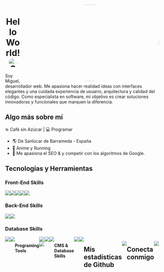 <!--
**MiguelSEO1/MiguelSEO1** is a ✨ _special_ ✨ repository because its `README.md` (this file) appears on your GitHub profile.

Here are some ideas to get you started:

- 🔭 I’m currently working on ...
- 🌱 I’m currently learning ...
- 👯 I’m looking to collaborate on ...
- 🤔 I’m looking for help with ...
- 💬 Ask me about ...
- 📫 How to reach me: ...
- 😄 Pronouns: ...
- ⚡ Fun fact: ...
-->



	
   <img align="right" alt="GIF" src="https://camo.githubusercontent.com/3cdc0b0a0b6d3d32ea8c14270d0dff8bda5d4f5a0478389000fd75226988889d/68747470733a2f2f6d656469612e67697068792e636f6d2f6d656469612f754d30517a724857534472344b77624333762f67697068792e676966" style="border-radius:50%" width="450" height="250" />

<h1 align="center"> Hello World! <img  src="https://camo.githubusercontent.com/2749e21deaadd3fb4a4feccd9af8aa6f3a2ea087c66e4533972fc91dd87a3a69/68747470733a2f2f6d656469612e67697068792e636f6d2f6d656469612f4f366e543944536f69555659512f67697068792e676966" style="border-radius:50%" width="30" alt="GIF Creación" /> </h3>
Soy Miguel, desarrollador web. Me apasiona hacer realidad ideas con interfaces elegantes y una cuidada experiencia de usuario, arquitectura y calidad del código. Como especialista en software, mi objetivo es crear soluciones innovadoras y funcionales que marquen la diferencia.

## Algo más sobre mí

☕ Café sin Azúcar | :computer: Programar

- :earth_americas: De Sanlúcar de Barrameda - España
- 🤖 Anime y Running
- 🌱 Me apasiona el SEO & y competir con los algoritmos de Google.

## Tecnologías y Herramientas  
### Front-End Skills
<div style="display:flex;">
	<a href="https://github.com/MiguelSEO1">
  <img src="https://img.shields.io/badge/HTML5-E34F26?style=for-the-badge&logo=html5&logoColor=white"> 
	</a>	
  <a href="https://github.com/MiguelSEO1">
		<img src="https://img.shields.io/badge/CSS3-1572B6?style=for-the-badge&logo=css3&logoColor=white">
	  </a>
  <a href="https://github.com/MiguelSEO1">
	  <img src="https://img.shields.io/badge/JavaScript-F7DF1E?style=for-the-badge&logo=javascript&logoColor=black">
  </a>
	  <a href="https://github.com/MiguelSEO1">
	  <img src="https://img.shields.io/badge/Bootstrap-563D7C?style=for-the-badge&logo=bootstrap&logoColor=white">
  </a>
		  <a href="https://github.com/MiguelSEO1">
	  <img src="https://img.shields.io/badge/React-20232A?style=for-the-badge&logo=react&logoColor=61DAFB"> 
		</a>	  
</div>

### Back-End Skills

<div style="display:flex;">
	<a href="https://github.com/MiguelSEO1">
  <img src="https://img.shields.io/badge/Python-3776AB?style=for-the-badge&logo=python&logoColor=white">
     </a>
	<a href="https://github.com/MiguelSEO1">
<img src="https://img.shields.io/badge/Flask-000000?style=for-the-badge&logo=flask&logoColor=white">
	</a>
</div>

### Database Skills

<div style="display:flex;">
<a href="https://github.com/MiguelSEO1">	
  <img src="https://img.shields.io/badge/MySQL-4479A1?style=for-the-badge&logo=mysql&logoColor=white">
</a>
<a href="https://github.com/MiguelSEO1">	
  <img src="https://img.shields.io/badge/PostgreSQL-4169E1?style=for-the-badge&logo=postgresql&logoColor=white">
</a>
<div style="display:flex;">

#### Programing Tools
<div style="display:flex;">
<a href="https://github.com/MiguelSEO1">
  <img src="https://img.shields.io/badge/GitHub-100000?style=for-the-badge&logo=github&logoColor=white"> <img src="https://img.shields.io/badge/Git-F05032?style=for-the-badge&logo=git&logoColor=white">
</a>
<a href="https://github.com/MiguelSEO1">
  <img src="https://img.shields.io/badge/Postman-FF6C37?style=for-the-badge&logo=Postman&logoColor=white">
</a>
<a href="https://github.com/MiguelSEO1">
  <img src="https://img.shields.io/badge/VSCode-0078D4?style=for-the-badge&logo=visual%20studio%20code&logoColor=white">
</a>
<div style="display:flex;">


#### CMS & Database Skills

<div style="display:flex;">
<a href="https://github.com/MiguelSEO1">
  <img src="https://img.shields.io/badge/Canva-%2300C4CC.svg?&style=for-the-badge&logo=Canva&logoColor=white">
</a>
<a href="https://github.com/MiguelSEO1">
  <img src="https://img.shields.io/badge/WordPress-21759B?style=for-the-badge&logo=wordpress&logoColor=white">
</a>
</div>

## Mis estadísticas de Github  
<p align="center"> <img src="https://github-readme-stats.vercel.app/api?username=MiguelSEO1&show_icons=true&theme=gotham" />

## Conecta conmigo


<a href="https://www.linkedin.com/in/miguelangelceballossosa/" target="blank">
  <p align="center"><img src="https://img.shields.io/badge/LinkedIn-0077B5?style=for-the-badge&logo=linkedin&logoColor=white" ></p>
</a>






